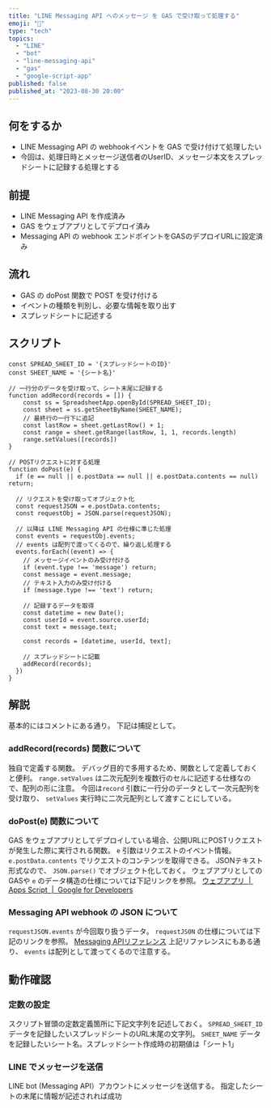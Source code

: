 ```yaml
---
title: "LINE Messaging API へのメッセージ を GAS で受け取って処理する"
emoji: "💬"
type: "tech"
topics:
  - "LINE"
  - "bot"
  - "line-messaging-api"
  - "gas"
  - "google-script-app"
published: false
published_at: "2023-08-30 20:00"
---
```


## 何をするか
- LINE Messaging API の webhookイベントを GAS で受け付けて処理したい
- 今回は、処理日時とメッセージ送信者のUserID、メッセージ本文をスプレッドシートに記録する処理とする
## 前提
- LINE Messaging API を作成済み
- GAS をウェブアプリとしてデプロイ済み
- Messaging API の webhook エンドポイントをGASのデプロイURLに設定済み
## 流れ
- GAS の doPost 関数で POST を受け付ける
- イベントの種類を判別し、必要な情報を取り出す
- スプレッドシートに記述する
## スクリプト
```
const SPREAD_SHEET_ID = '{スプレッドシートのID}'
const SHEET_NAME = '{シート名}'

// 一行分のデータを受け取って、シート末尾に記録する
function addRecord(records = []) {
    const ss = SpreadsheetApp.openById(SPREAD_SHEET_ID); 
    const sheet = ss.getSheetByName(SHEET_NAME);
    // 最終行の一行下に追記
    const lastRow = sheet.getLastRow() + 1;
    const range = sheet.getRange(lastRow, 1, 1, records.length)
    range.setValues([records])
}

// POSTリクエストに対する処理
function doPost(e) {
  if (e == null || e.postData == null || e.postData.contents == null) return;

  // リクエストを受け取ってオブジェクト化
  const requestJSON = e.postData.contents;
  const requestObj = JSON.parse(requestJSON);

  // 以降は LINE Messaging API の仕様に準じた処理
  const events = requestObj.events;
  // events は配列で渡ってくるので、繰り返し処理する
  events.forEach((event) => {
    // メッセージイベントのみ受け付ける
    if (event.type !== 'message') return;
    const message = event.message;
    // テキスト入力のみ受け付ける
    if (message.type !== 'text') return;

    // 記録するデータを取得
    const datetime = new Date();
    const userId = event.source.userId;
    const text = message.text;

    const records = [datetime, userId, text];

    // スプレッドシートに記載
    addRecord(records);
  })
}
```
## 解説
基本的にはコメントにある通り。
下記は捕捉として。
### addRecord(records) 関数について
独自で定義する関数。
デバッグ目的で多用するため、関数として定義しておくと便利。
`range.setValues` は二次元配列を複数行のセルに記述する仕様なので、配列の形に注意。
今回は`record` 引数に一行分のデータとして一次元配列を受け取り、 `setValues` 実行時に二次元配列として渡すことにしている。
### doPost(e) 関数について
GAS をウェブアプリとしてデプロイしている場合、公開URLにPOSTリクエストが発生した際に実行される関数。
`e` 引数はリクエストのイベント情報。 
`e.postData.contents` でリクエストのコンテンツを取得できる。
JSONテキスト形式なので、 `JSON.parse()` でオブジェクト化しておく。
ウェブアプリとしてのGASや `e` のデータ構造の仕様については下記リンクを参照。
[ウェブアプリ  |  Apps Script  |  Google for Developers](https://developers.google.com/apps-script/guides/web?hl=ja)
### Messaging API webhook の JSON について
`requestJSON.events` が今回取り扱うデータ。
`requestJSON` の仕様については下記のリンクを参照。
[Messaging APIリファレンス](https://developers.line.biz/ja/reference/messaging-api/)
上記リファレンスにもある通り、 `events` は配列として渡ってくるので注意する。
## 動作確認
### 定数の設定
スクリプト冒頭の定数定義箇所に下記文字列を記述しておく。
`SPREAD_SHEET_ID`
データを記録したいスプレッドシートのURL末尾の文字列。
`SHEET_NAME`
データを記録したいシート名。スプレッドシート作成時の初期値は「シート1」
### LINE でメッセージを送信
LINE bot (Messaging API）アカウントにメッセージを送信する。
指定したシートの末尾に情報が記述されれば成功